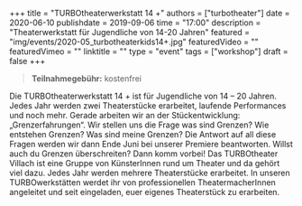 +++
title = "TURBOtheaterwerkstatt 14 +"
authors = ["turbotheater"]
date = 2020-06-10
publishdate = 2019-09-06
time = "17:00"
description = "Theaterwerkstatt für Jugendliche von 14-20 Jahren"
featured = "img/events/2020-05_turbotheaterkids14+.jpg"
featuredVideo = ""
featuredVimeo = ""
linktitle = ""
type = "event"
tags = ["workshop"]
draft = false
+++

> **Teilnahmegebühr:** kostenfrei

Die TURBOtheaterwerkstatt 14 + ist für Jugendliche von 14 – 20 Jahren. Jedes Jahr werden zwei Theaterstücke erarbeitet, laufende Performances und noch mehr.
Gerade arbeiten wir an der Stückentwicklung: „Grenzerfahrungen“. Wir stellen uns die Frage was sind Grenzen? Wie entstehen Grenzen? Was sind meine Grenzen? Die Antwort auf all diese Fragen werden wir dann Ende Juni bei unserer Premiere beantworten. Willst auch du Grenzen überschreiten? Dann komm vorbei!
Das TURBOtheater Villach ist eine Gruppe von KünsterInnen rund um Theater und da gehört viel dazu. Jedes Jahr werden mehrere Theaterstücke erarbeitet. In unseren TURBOwerkstätten werdet ihr von professionellen TheatermacherInnen angeleitet und seit eingeladen, euer eigenes Theaterstück zu erarbeiten.
